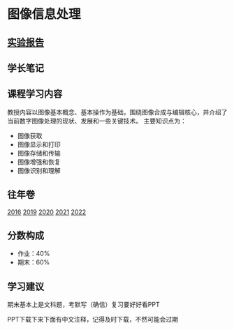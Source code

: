 # 图像信息处理

## [实验报告](https://github.com/HobbitQia/ZJU-Courses-Resources/tree/master/%E5%9B%BE%E5%83%8F%E4%BF%A1%E6%81%AF%E5%A4%84%E7%90%86(DIP))

## 学长笔记

## 课程学习内容

教授内容以图像基本概念、基本操作为基础，围绕图像合成与编辑核心，并介绍了当前数字图像处理的现状、发展和一些关键技术。 主要知识点为：

* 图像获取
* 图像显示和打印
* 图像存储和传输
* 图像增强和恢复
* 图像识别和理解

## 往年卷

[2016](https://www.cc98.org/topic/4716056)
[2019](https://www.cc98.org/topic/4901513)
[2020](https://www.cc98.org/topic/5028101)
[2021](https://www.cc98.org/topic/5235892)
[2022](https://www.cc98.org/topic/5507881)

## 分数构成

* 作业：40%
* 期末：60%

## 学习建议

期末基本上是文科题，考默写（确信）复习要好好看PPT

PPT下载下来下面有中文注释，记得及时下载，不然可能会过期

